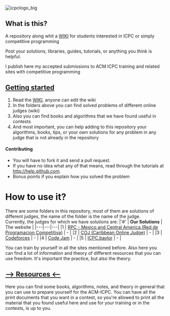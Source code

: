 ![icpclogo_big](https://user-images.githubusercontent.com/28017456/37076648-2e50c626-219d-11e8-8695-cb8cc376f806.png)

## What is this?
A repository along whit a [WIKI](https://github.com/Franco1010/ACM-ICPC/wiki) for students interested in ICPC or simply competitive programming

Post your solutions, libraries, guides, tutorials, or anything you think is helpful.

I publish here my accepted submissions to ACM ICPC training and related sites with competitive programming

## [Getting started](https://github.com/Franco1010/ACM-ICPC/wiki/Fundamental-Concepts)

 1. Read the [WIKI](https://github.com/Franco1010/ACM-ICPC/wiki), anyone can edit the wiki
 2. In the folders above you can find solved problems of different online judges (wiki)
 3. Also you can find books and algorithms that we have found useful in contests
 4. And most important, you can help adding to this repository your algorithms, books, tips, or your own solutions for any problem in any judge that is not already in the repository

#### Contributing
- You will have to fork it and send a pull request.
- If you have no idea what any of that means, read through the tutorials at http://help.github.com.
- Bonus points if you explain how you solved the problem  

# How to use it?
There are some folders in this repository, most of them are solutions of different judges, the name of the folder is the name of the judge.  
Currently, the judges for which we have solutions are:
|'#' | **Our Solutions** | The website |
|---|---|---|
|1 | [RPC - Mexico and Central America (Red de Programacion Competitiva)](https://github.com/Franco1010/ACM-ICPC/tree/master/ACM-ICPC/RPC) | - |
|2 | [COJ (Caribbean Online Judge)](https://github.com/Franco1010/ACM-ICPC/tree/master/coj.uci.cu) | - |
|3 | [Codeforces]() | - |
|4 | [Code Jam](https://github.com/Franco1010/ACM-ICPC/tree/master/code%20jam/2018/Qualification%20Round) | - |
|5 | [ICPC.baylor](https://github.com/Franco1010/ACM-ICPC/tree/master/icpc.baylor) | - |

You can train by yourself in all the sites mentioned before.
Also here you can find a lot of information and theory of different resources that you can use freedom. It's important the practice, but also the theory.

## [--> Resources <--](https://github.com/Franco1010/ACM-ICPC/tree/master/Resources)
Here you can find some books, algorithms, notes, and theory in general that you can use to prepare yourself for the ACM-ICPC. You can have all the print documents that you want in a contest, so you're allowed to print all the material that you found useful here and use for your training or in the contests, is up to you.
